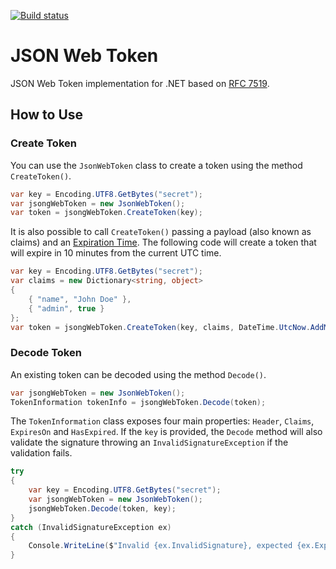 [![Build status](https://ci.appveyor.com/api/projects/status/o9gplvau6o6582wj/branch/master?svg=true)](https://ci.appveyor.com/project/vmrocha/jwt/branch/master)

# JSON Web Token

JSON Web Token implementation for .NET based on [RFC 7519](https://tools.ietf.org/html/rfc7519).

## How to Use

### Create Token

You can use the `JsonWebToken` class to create a token using the method `CreateToken()`.

```cs
var key = Encoding.UTF8.GetBytes("secret");
var jsongWebToken = new JsonWebToken();
var token = jsongWebToken.CreateToken(key);
```

It is also possible to call `CreateToken()` passing a payload (also known as claims) and an [Expiration Time](https://tools.ietf.org/html/rfc7519#section-4.1.4). The following code will create a token that will expire in 10 minutes from the current UTC time.

```cs
var key = Encoding.UTF8.GetBytes("secret");
var claims = new Dictionary<string, object>
{
    { "name", "John Doe" },
    { "admin", true }
};
var token = jsongWebToken.CreateToken(key, claims, DateTime.UtcNow.AddMinutes(10));
```

### Decode Token

An existing token can be decoded using the method `Decode()`.

```cs
var jsongWebToken = new JsonWebToken();
TokenInformation tokenInfo = jsongWebToken.Decode(token);
```

The `TokenInformation` class exposes four main properties: `Header`, `Claims`, `ExpiresOn` and `HasExpired`. If the `key` is provided, the `Decode` method will also validate the signature throwing an `InvalidSignatureException` if the validation fails.

```cs
try
{
    var key = Encoding.UTF8.GetBytes("secret");
    var jsongWebToken = new JsonWebToken();
    jsongWebToken.Decode(token, key);
}
catch (InvalidSignatureException ex)
{
    Console.WriteLine($"Invalid {ex.InvalidSignature}, expected {ex.ExpectedSignature}.");
}
```
